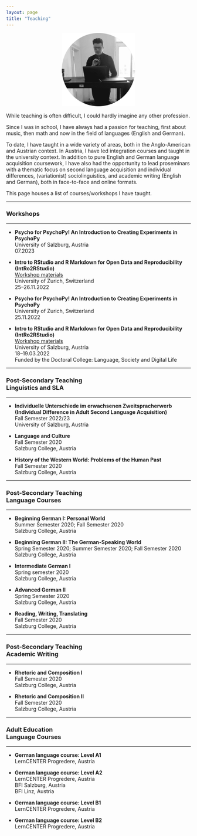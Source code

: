 ```yaml
---
layout: page
title: "Teaching"
---
```


<p align="center">
  <img width="200" height="200" src="/images/TeachingPhoto.png">
</p>

While teaching is often difficult, I could hardly imagine any other profession.
 
Since I was in school, I have always had a passion for teaching, first about music, then math and now in the field of languages (English and German).

To date, I have taught in a wide variety of areas, both in the Anglo-American and Austrian context. In Austria, I have led integration courses and taught in the university context. In addition to pure English and German language acquisition coursework, I have also had the opportunity to lead proseminars with a thematic focus on second language acquisition and individual differences, (variationist) sociolinguistics, and academic writing (English and German), both in face-to-face and online formats. 

This page houses a list of courses/workshops I have taught. 

-------------------
### Workshops
-------------------

- **Psycho for PsychoPy! An Introduction to Creating Experiments in PsychoPy** <br> University of Salzburg, Austria <br> 07.2023

- **Intro to RStudio and R Markdown for Open Data and Reproducibility (IntRo2RStudio)** <br> [Workshop materials](https://masonwirtz.github.io/intRo2RStudio/) <br> University of Zurich, Switzerland <br> 25–26.11.2022

- **Psycho for PsychoPy! An Introduction to Creating Experiments in PsychoPy** <br> University of Zurich, Switzerland <br> 25.11.2022

- **Intro to RStudio and R Markdown for Open Data and Reproducibility (IntRo2RStudio)** <br> [Workshop materials](https://masonwirtz.github.io/intRo2RStudio/) <br> University of Salzburg, Austria <br> 18–19.03.2022 <br> Funded by the Doctoral College: Language, Society and Digital Life

-------------------
### Post-Secondary Teaching <br> Linguistics and SLA
-------------------
- **Individuelle Unterschiede im erwachsenen Zweitspracherwerb (Individual Difference in Adult Second Language Acquisition)** <br> Fall Semester 2022/23 <br> University of Salzburg, Austria

- **Language and Culture** <br> Fall Semester 2020 <br> Salzburg College, Austria

- **History of the Western World: Problems of the Human Past** <br> Fall Semester 2020 <br> Salzburg College, Austria

-------------------
### Post-Secondary Teaching <br> Language Courses
-------------------
- **Beginning German I: Personal World** <br> Summer Semester 2020; Fall Semester 2020 <br> Salzburg College, Austria

- **Beginning German II: The German-Speaking World** <br> Spring Semester 2020; Summer Semester 2020; Fall Semester 2020 <br> Salzburg College, Austria

- **Intermediate German I** <br> Spring semester 2020 <br> Salzburg College, Austria

- **Advanced German II** <br> Spring Semester 2020 <br> Salzburg College, Austria

- **Reading, Writing, Translating** <br> Fall Semester 2020 <br> Salzburg College, Austria

-------------------
### Post-Secondary Teaching <br> Academic Writing
-------------------
- **Rhetoric and Composition I** <br> Fall Semester 2020 <br> Salzburg College, Austria

- **Rhetoric and Composition II** <br> Fall Semester 2020 <br> Salzburg College, Austria

-------------------
### Adult Education <br> Language Courses
-------------------
- **German language course: Level A1** <br> LernCENTER Progredere, Austria

- **German language course: Level A2** <br> LernCENTER Progredere, Austria <br> BFI Salzburg, Austria <br> BFI Linz, Austria

- **German language course: Level B1** <br> LernCENTER Progredere, Austria

- **German language course: Level B2** <br> LernCENTER Progredere, Austria


